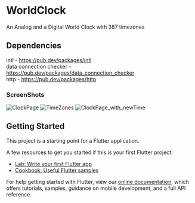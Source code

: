 # WorldClock

An Analog and a Digital World Clock with 387 timezones

## Dependencies

intl - https://pub.dev/packages/intl  
data connection checker - https://pub.dev/packages/data_connection_checker  
http - https://pub.dev/packages/http  

### ScreenShots

![ClockPage](ScreenShots/Screenshot_20200515-122702.jpg)
![TimeZones](ScreenShots/Screenshot_20200515-122719.jpg)
![ClockPage_with_newTime](ScreenShots/Screenshot_20200515-122922.jpg)

## Getting Started

This project is a starting point for a Flutter application.

A few resources to get you started if this is your first Flutter project:

- [Lab: Write your first Flutter app](https://flutter.dev/docs/get-started/codelab)
- [Cookbook: Useful Flutter samples](https://flutter.dev/docs/cookbook)

For help getting started with Flutter, view our
[online documentation](https://flutter.dev/docs), which offers tutorials,
samples, guidance on mobile development, and a full API reference.
